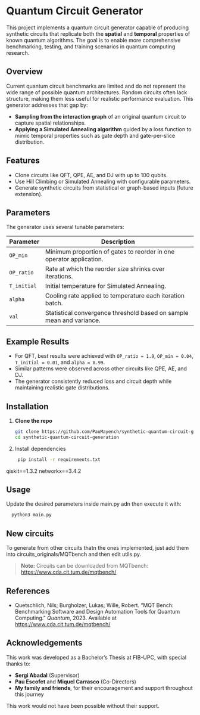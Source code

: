 # Quantum Circuit Generator

This project implements a quantum circuit generator capable of producing synthetic circuits that replicate both the **spatial** and **temporal** properties of known quantum algorithms. The goal is to enable more comprehensive benchmarking, testing, and training scenarios in quantum computing research.

## Overview

Current quantum circuit benchmarks are limited and do not represent the wide range of possible quantum architectures. Random circuits often lack structure, making them less useful for realistic performance evaluation. This generator addresses that gap by:

- **Sampling from the interaction graph** of an original quantum circuit to capture spatial relationships.
- **Applying a Simulated Annealing algorithm** guided by a loss function to mimic temporal properties such as gate depth and gate-per-slice distribution.

## Features

- Clone circuits like QFT, QPE, AE, and DJ with up to 100 qubits.
- Use Hill Climbing or Simulated Annealing with configurable parameters.
- Generate synthetic circuits from statistical or graph-based inputs (future extension).

## Parameters

The generator uses several tunable parameters:

| Parameter         | Description                                                               |
|-------------------|---------------------------------------------------------------------------|
| `OP_min`          | Minimum proportion of gates to reorder in one operator application.       |
| `OP_ratio`        | Rate at which the reorder size shrinks over iterations.                   |
| `T_initial`       | Initial temperature for Simulated Annealing.                              |
| `alpha`           | Cooling rate applied to temperature each iteration batch.                 |
| `val`             | Statistical convergence threshold based on sample mean and variance.      |

## Example Results

- For QFT, best results were achieved with `OP_ratio = 1.9`, `OP_min = 0.04`, `T_initial = 0.01`, and `alpha = 0.99`.
- Similar patterns were observed across other circuits like QPE, AE, and DJ.
- The generator consistently reduced loss and circuit depth while maintaining realistic gate distributions.


## Installation

1. **Clone the repo**  
   ```bash
   git clone https://github.com/PauMayench/synthetic-quantum-circuit-generation.git
   cd synthetic-quantum-circuit-generation
   ```
2. Install dependencies
   ```bash
    pip install -r requirements.txt
   ```
  
  qiskit==1.3.2
  networkx==3.4.2


## Usage
  Update the desired parameters inside main.py adn then execute it with:
  ```bash
    python3 main.py
   ```

## New circuits
  To generate from other circuits thatn the ones implemented, just add them into circuits_originals/MQTbench
  and then edit utils.py.
> **Note:** Circuits can be downloaded from MQTbench: https://www.cda.cit.tum.de/mqtbench/


## References

- Quetschlich, Nils; Burgholzer, Lukas; Wille, Robert. “MQT Bench: Benchmarking Software and Design Automation Tools for Quantum Computing.” *Quantum*, 2023. Available at https://www.cda.cit.tum.de/mqtbench/  

## Acknowledgements

This work was developed as a Bachelor’s Thesis at FIB-UPC, with special thanks to:

- **Sergi Abadal** (Supervisor)  
- **Pau Escofet** and **Miquel Carrasco** (Co-Directors)  
- **My family and friends**, for their encouragement and support throughout this journey  

This work would not have been possible without their support.
